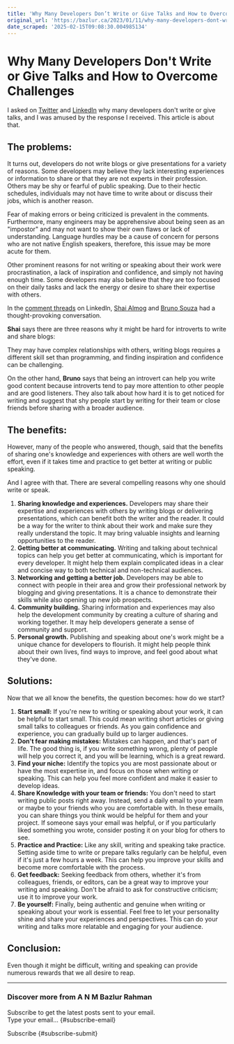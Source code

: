 ```yaml
---
title: 'Why Many Developers Don’t Write or Give Talks and How to Overcome Challenges'
original_url: 'https://bazlur.ca/2023/01/11/why-many-developers-dont-write-or-give-talks-and-how-to-overcome-challenges/'
date_scraped: '2025-02-15T09:08:30.004985134'
---
```


Why Many Developers Don't Write or Give Talks and How to Overcome Challenges
============================================================================

I asked on [Twitter](https://twitter.com/bazlur_rahman/status/1610800339405389826 "Twitter") and [LinkedIn](https://www.linkedin.com/feed/update/urn:li:activity:7016566492548775936/ "LinkedIn") why many developers don't write or give talks, and I was amused by the response I received. This article is about that.

The problems:
-------------

It turns out, developers do not write blogs or give presentations for a variety of reasons. Some developers may believe they lack interesting experiences or information to share or that they are not experts in their profession. Others may be shy or fearful of public speaking. Due to their hectic schedules, individuals may not have time to write about or discuss their jobs, which is another reason.

Fear of making errors or being criticized is prevalent in the comments. Furthermore, many engineers may be apprehensive about being seen as an "impostor" and may not want to show their own flaws or lack of understanding. Language hurdles may be a cause of concern for persons who are not native English speakers, therefore, this issue may be more acute for them.

Other prominent reasons for not writing or speaking about their work were procrastination, a lack of inspiration and confidence, and simply not having enough time. Some developers may also believe that they are too focused on their daily tasks and lack the energy or desire to share their expertise with others.

In the [comment threads](https://www.linkedin.com/feed/update/urn:li:activity:7016566492548775936?commentUrn=urn%3Ali%3Acomment%3A%28activity%3A7016566492548775936%2C7016597836817416192%29 "comment threads") on LinkedIn, [Shai Almog](https://www.linkedin.com/in/shai-almog-81a42/ "Shai Almog") and [Bruno Souza](https://www.linkedin.com/in/brjavaman/ "Bruno Souza") had a thought-provoking conversation.

**Shai** says there are three reasons why it might be hard for introverts to write and share blogs:  

They may have complex relationships with others, writing blogs requires a different skill set than programming, and finding inspiration and confidence can be challenging.

On the other hand, **Bruno** says that being an introvert can help you write good content because introverts tend to pay more attention to other people and are good listeners. They also talk about how hard it is to get noticed for writing and suggest that shy people start by writing for their team or close friends before sharing with a broader audience.

The benefits:
-------------

However, many of the people who answered, though, said that the benefits of sharing one's knowledge and experiences with others are well worth the effort, even if it takes time and practice to get better at writing or public speaking.

And I agree with that. There are several compelling reasons why one should write or speak.

1. **Sharing knowledge and experiences.** Developers may share their expertise and experiences with others by writing blogs or delivering presentations, which can benefit both the writer and the reader. It could be a way for the writer to think about their work and make sure they really understand the topic. It may bring valuable insights and learning opportunities to the reader.
2. **Getting better at communicating.** Writing and talking about technical topics can help you get better at communicating, which is important for every developer. It might help them explain complicated ideas in a clear and concise way to both technical and non-technical audiences.
3. **Networking and getting a better job.** Developers may be able to connect with people in their area and grow their professional network by blogging and giving presentations. It is a chance to demonstrate their skills while also opening up new job prospects.
4. **Community building.** Sharing information and experiences may also help the development community by creating a culture of sharing and working together. It may help developers generate a sense of community and support.
5. **Personal growth.** Publishing and speaking about one's work might be a unique chance for developers to flourish. It might help people think about their own lives, find ways to improve, and feel good about what they've done.

Solutions:
----------

Now that we all know the benefits, the question becomes: how do we start?

1. **Start small:** If you're new to writing or speaking about your work, it can be helpful to start small. This could mean writing short articles or giving small talks to colleagues or friends. As you gain confidence and experience, you can gradually build up to larger audiences.
2. **Don't fear making mistakes:** Mistakes can happen, and that's part of life. The good thing is, if you write something wrong, plenty of people will help you correct it, and you will be learning, which is a great reward.
3. **Find your niche:** Identify the topics you are most passionate about or have the most expertise in, and focus on those when writing or speaking. This can help you feel more confident and make it easier to develop ideas.
4. **Share Knowledge with your team or friends:** You don't need to start writing public posts right away. Instead, send a daily email to your team or maybe to your friends who you are comfortable with. In these emails, you can share things you think would be helpful for them and your project. If someone says your email was helpful, or if you particularly liked something you wrote, consider posting it on your blog for others to see.
5. **Practice and Practice:** Like any skill, writing and speaking take practice. Setting aside time to write or prepare talks regularly can be helpful, even if it's just a few hours a week. This can help you improve your skills and become more comfortable with the process.
6. **Get feedback:** Seeking feedback from others, whether it's from colleagues, friends, or editors, can be a great way to improve your writing and speaking. Don't be afraid to ask for constructive criticism; use it to improve your work.
7. **Be yourself:** Finally, being authentic and genuine when writing or speaking about your work is essential. Feel free to let your personality shine and share your experiences and perspectives. This can do your writing and talks more relatable and engaging for your audience.

Conclusion:
-----------

Even though it might be difficult, writing and speaking can provide numerous rewards that we all desire to reap.  

*** ** * ** ***

### Discover more from A N M Bazlur Rahman

Subscribe to get the latest posts sent to your email.  
Type your email... {#subscribe-email}

Subscribe {#subscribe-submit}

